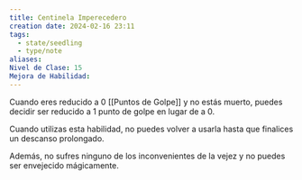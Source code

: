 ```yaml
---
title: Centinela Imperecedero
creation date: 2024-02-16 23:11
tags:
  - state/seedling
  - type/note
aliases: 
Nivel de Clase: 15
Mejora de Habilidad:
---
```

Cuando eres reducido a 0 [[Puntos de Golpe]] y no estás muerto, puedes decidir ser reducido a 1 punto de golpe en lugar de a 0. 

Cuando utilizas esta habilidad, no puedes volver a usarla hasta que finalices un descanso prolongado.

Además, no sufres ninguno de los inconvenientes de la vejez y no puedes ser envejecido
mágicamente.

